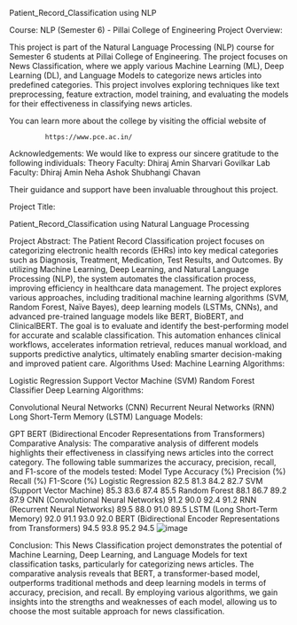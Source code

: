 Patient_Record_Classification using NLP

Course: NLP (Semester 6) - Pillai College of Engineering
Project Overview:

This project is part of the Natural Language Processing (NLP) course for Semester 6 students at Pillai College of Engineering. The project focuses on News Classification, where we apply various Machine Learning (ML), Deep Learning (DL), and Language Models to categorize news articles into predefined categories. This project involves exploring techniques like text preprocessing, feature extraction, model training, and evaluating the models for their effectiveness in classifying news articles.

You can learn more about the college by visiting the official website of 
             
             https://www.pce.ac.in/

Acknowledgements:
We would like to express our sincere gratitude to the following individuals:
Theory Faculty:
       Dhiraj Amin
       Sharvari Govilkar
Lab Faculty:
         Dhiraj Amin
         Neha Ashok
         Shubhangi Chavan

Their guidance and support have been invaluable throughout this project.

Project Title:

Patient_Record_Classification using Natural Language Processing

Project Abstract:
The Patient Record Classification project focuses on categorizing electronic health records (EHRs) into key medical categories such as Diagnosis, Treatment, Medication, Test Results, and Outcomes. By utilizing Machine Learning, Deep Learning, and Natural Language Processing (NLP), the system automates the classification process, improving efficiency in healthcare data management. The project explores various approaches, including traditional machine learning algorithms (SVM, Random Forest, Naïve Bayes), deep learning models (LSTMs, CNNs), and advanced pre-trained language models like BERT, BioBERT, and ClinicalBERT. The goal is to evaluate and identify the best-performing model for accurate and scalable classification. This automation enhances clinical workflows, accelerates information retrieval, reduces manual workload, and supports predictive analytics, ultimately enabling smarter decision-making and improved patient care.
Algorithms Used:
Machine Learning Algorithms:


Logistic Regression
Support Vector Machine (SVM)
Random Forest Classifier
Deep Learning Algorithms:


Convolutional Neural Networks (CNN)
Recurrent Neural Networks (RNN)
Long Short-Term Memory (LSTM)
Language Models:


GPT
BERT (Bidirectional Encoder Representations from Transformers)
Comparative Analysis:
The comparative analysis of different models highlights their effectiveness in classifying news articles into the correct category. The following table summarizes the accuracy, precision, recall, and F1-score of the models tested:
Model Type
Accuracy (%)
Precision (%)
Recall (%)
F1-Score (%)
Logistic Regression
82.5
81.3
84.2
82.7
SVM (Support Vector Machine)
85.3
83.6
87.4
85.5
Random Forest
88.1
86.7
89.2
87.9
CNN (Convolutional Neural Networks)
91.2
90.0
92.4
91.2
RNN (Recurrent Neural Networks)
89.5
88.0
91.0
89.5
LSTM (Long Short-Term Memory)
92.0
91.1
93.0
92.0
BERT (Bidirectional Encoder Representations from Transformers)
94.5
93.8
95.2
94.5
![image](https://github.com/user-attachments/assets/3d9fdf70-bfe3-4c81-beda-73066fc048cb)

Conclusion:
This News Classification project demonstrates the potential of Machine Learning, Deep Learning, and Language Models for text classification tasks, particularly for categorizing news articles. The comparative analysis reveals that BERT, a transformer-based model, outperforms traditional methods and deep learning models in terms of accuracy, precision, and recall. By employing various algorithms, we gain insights into the strengths and weaknesses of each model, allowing us to choose the most suitable approach for news classification.
